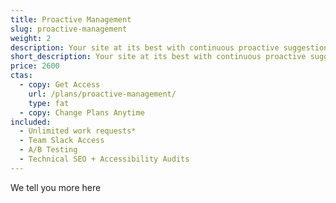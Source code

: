```yaml
---
title: Proactive Management
slug: proactive-management
weight: 2
description: Your site at its best with continuous proactive suggestions for enhancements
short_description: Your site at its best with continuous proactive suggestions for enhancements
price: 2600
ctas:
  - copy: Get Access
    url: /plans/proactive-management/
    type: fat
  - copy: Change Plans Anytime
included:
  - Unlimited work requests*
  - Team Slack Access
  - A/B Testing
  - Technical SEO + Accessibility Audits
---
```


We tell you more here